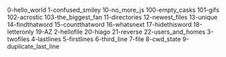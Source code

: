 0-hello_world
1-confused_smiley
10-no_more_js
100-empty_casks
101-gifs
102-acrostic
103-the_biggest_fan
11-directories
12-newest_files
13-unique
14-findthatword
15-countthatword
16-whatsnext
17-hidethisword
18-letteronly
19-AZ
2-hellofile
20-hiago
21-reverse
22-users_and_homes
3-twofiles
4-lastlines
5-firstlines
6-third_line
7-file
8-cwd_state
9-duplicate_last_line
